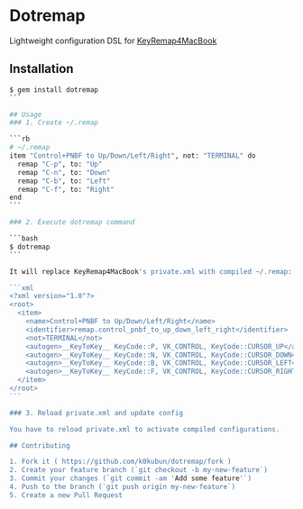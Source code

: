 # Dotremap

Lightweight configuration DSL for [KeyRemap4MacBook](https://pqrs.org/osx/karabiner/index.html)

## Installation

````bash
$ gem install dotremap
```

## Usage
### 1. Create ~/.remap

```rb
# ~/.remap
item "Control+PNBF to Up/Down/Left/Right", not: "TERMINAL" do
  remap "C-p", to: "Up"
  remap "C-n", to: "Down"
  remap "C-b", to: "Left"
  remap "C-f", to: "Right"
end
```

### 2. Execute dotremap command

```bash
$ dotremap
```

It will replace KeyRemap4MacBook's private.xml with compiled ~/.remap:

```xml
<?xml version="1.0"?>
<root>
  <item>
    <name>Control+PNBF to Up/Down/Left/Right</name>
    <identifier>remap.control_pnbf_to_up_down_left_right</identifier>
    <not>TERMINAL</not>
    <autogen>__KeyToKey__ KeyCode::P, VK_CONTROL, KeyCode::CURSOR_UP</autogen>
    <autogen>__KeyToKey__ KeyCode::N, VK_CONTROL, KeyCode::CURSOR_DOWN</autogen>
    <autogen>__KeyToKey__ KeyCode::B, VK_CONTROL, KeyCode::CURSOR_LEFT</autogen>
    <autogen>__KeyToKey__ KeyCode::F, VK_CONTROL, KeyCode::CURSOR_RIGHT</autogen>
  </item>
</root>
```

### 3. Reload private.xml and update config

You have to reload private.xml to activate compiled configurations.

## Contributing

1. Fork it ( https://github.com/k0kubun/dotremap/fork )
2. Create your feature branch (`git checkout -b my-new-feature`)
3. Commit your changes (`git commit -am 'Add some feature'`)
4. Push to the branch (`git push origin my-new-feature`)
5. Create a new Pull Request
